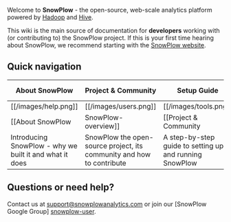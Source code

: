 Welcome to **SnowPlow** - the open-source, web-scale analytics platform powered by [Hadoop](hadoop) and [Hive](hive).

This wiki is the main source of documentation for **developers** working with (or contributing to) the SnowPlow project. If this is your first time hearing about SnowPlow, we recommend starting with the [SnowPlow website][website].

## Quick navigation

| About SnowPlow             | Project & Community              | Setup Guide          | Technical Documentation                  |
|----------------------------|---------------------------------|-------------------------------|---------------------------|
| [[/images/help.png]] | [[/images/users.png]] | [[/images/tools.png]] | [[/images/database.png]] |
| [[About SnowPlow|SnowPlow-overview]] | [[Project & Community|SnowPlow-project-and-community]]       | [[Setup Guide|SnowPlow-setup-guide]] | [[Technical Documentation|SnowPlow-technical-documentation]]|
| Introducing SnowPlow - why we built it and what it does | SnowPlow the open-source project, its community and how to contribute | A step-by-step guide to setting up and running SnowPlow | Detailed technical documentation on SnowPlow and its sub-systems |

## Questions or need help?

Contact us at support@snowplowanalytics.com or join our [SnowPlow Google Group] [snowplow-user].

[website]: http://snowplowanalytics.com
[hadoop]: http://hadoop.apache.org/
[hive]: http://hive.apache.org/
[snowplow-user]: https://groups.google.com/d/forum/snowplow-user